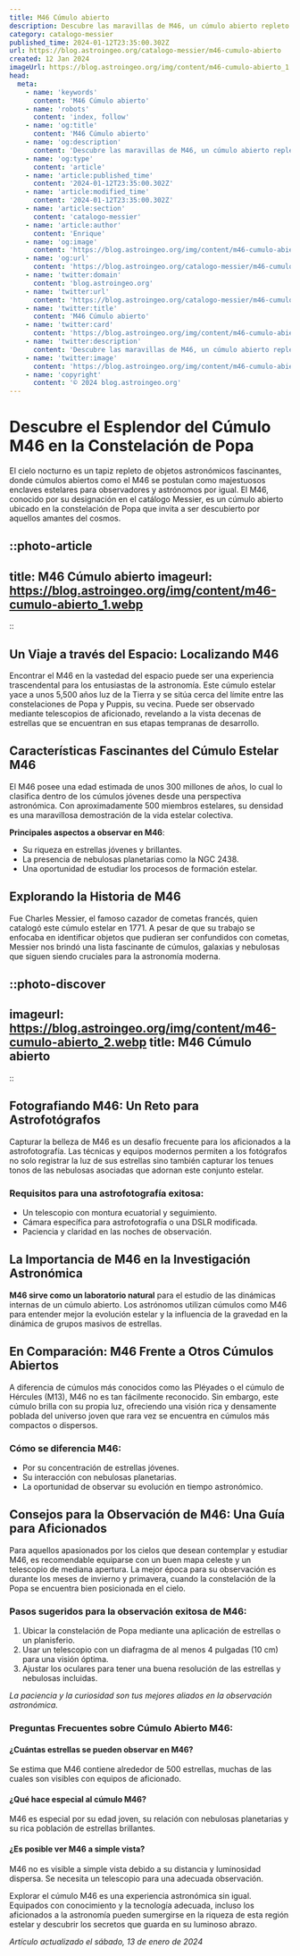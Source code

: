```yaml
---
title: M46 Cúmulo abierto
description: Descubre las maravillas de M46, un cúmulo abierto repleto de estrellas en la constelación de Puppis, un espectáculo cósmico para los amantes de la astronomía.
category: catalogo-messier
published_time: 2024-01-12T23:35:00.302Z
url: https://blog.astroingeo.org/catalogo-messier/m46-cumulo-abierto
created: 12 Jan 2024
imageUrl: https://blog.astroingeo.org/img/content/m46-cumulo-abierto_1.webp
head:
  meta:
    - name: 'keywords'
      content: 'M46 Cúmulo abierto'
    - name: 'robots'
      content: 'index, follow'
    - name: 'og:title'
      content: 'M46 Cúmulo abierto'
    - name: 'og:description'
      content: 'Descubre las maravillas de M46, un cúmulo abierto repleto de estrellas en la constelación de Puppis, un espectáculo cósmico para los amantes de la astronomía.'
    - name: 'og:type'
      content: 'article'
    - name: 'article:published_time'
      content: '2024-01-12T23:35:00.302Z'
    - name: 'article:modified_time'
      content: '2024-01-12T23:35:00.302Z'
    - name: 'article:section'
      content: 'catalogo-messier'
    - name: 'article:author'
      content: 'Enrique'
    - name: 'og:image'
      content: 'https://blog.astroingeo.org/img/content/m46-cumulo-abierto_1.webp'
    - name: 'og:url'
      content: 'https://blog.astroingeo.org/catalogo-messier/m46-cumulo-abierto'
    - name: 'twitter:domain'
      content: 'blog.astroingeo.org'
    - name: 'twitter:url'
      content: 'https://blog.astroingeo.org/catalogo-messier/m46-cumulo-abierto'
    - name: 'twitter:title'
      content: 'M46 Cúmulo abierto'
    - name: 'twitter:card'
      content: 'https://blog.astroingeo.org/img/content/m46-cumulo-abierto_1.webp'
    - name: 'twitter:description'
      content: 'Descubre las maravillas de M46, un cúmulo abierto repleto de estrellas en la constelación de Puppis, un espectáculo cósmico para los amantes de la astronomía.'
    - name: 'twitter:image'
      content: 'https://blog.astroingeo.org/img/content/m46-cumulo-abierto_1.webp'
    - name: 'copyright'
      content: '© 2024 blog.astroingeo.org'
---
```

# Descubre el Esplendor del Cúmulo M46 en la Constelación de Popa

El cielo nocturno es un tapiz repleto de objetos astronómicos fascinantes, donde cúmulos abiertos como el M46 se postulan como majestuosos enclaves estelares para observadores y astrónomos por igual. El M46, conocido por su designación en el catálogo Messier, es un cúmulo abierto ubicado en la constelación de Popa que invita a ser descubierto por aquellos amantes del cosmos.


::photo-article
---
title: M46 Cúmulo abierto
imageurl: https://blog.astroingeo.org/img/content/m46-cumulo-abierto_1.webp
---
::


## Un Viaje a través del Espacio: Localizando M46

Encontrar el M46 en la vastedad del espacio puede ser una experiencia trascendental para los entusiastas de la astronomía. Este cúmulo estelar yace a unos 5,500 años luz de la Tierra y se sitúa cerca del límite entre las constelaciones de Popa y Puppis, su vecina. Puede ser observado mediante telescopios de aficionado, revelando a la vista decenas de estrellas que se encuentran en sus etapas tempranas de desarrollo.

## Características Fascinantes del Cúmulo Estelar M46

El M46 posee una edad estimada de unos 300 millones de años, lo cual lo clasifica dentro de los cúmulos jóvenes desde una perspectiva astronómica. Con aproximadamente 500 miembros estelares, su densidad es una maravillosa demostración de la vida estelar colectiva.

**Principales aspectos a observar en M46**:
- Su riqueza en estrellas jóvenes y brillantes.
- La presencia de nebulosas planetarias como la NGC 2438.
- Una oportunidad de estudiar los procesos de formación estelar.

## Explorando la Historia de M46

Fue Charles Messier, el famoso cazador de cometas francés, quien catalogó este cúmulo estelar en 1771. A pesar de que su trabajo se enfocaba en identificar objetos que pudieran ser confundidos con cometas, Messier nos brindó una lista fascinante de cúmulos, galaxias y nebulosas que siguen siendo cruciales para la astronomía moderna.


::photo-discover
---
imageurl: https://blog.astroingeo.org/img/content/m46-cumulo-abierto_2.webp
title: M46 Cúmulo abierto
---
::


## Fotografiando M46: Un Reto para Astrofotógrafos

Capturar la belleza de M46 es un desafío frecuente para los aficionados a la astrofotografía. Las técnicas y equipos modernos permiten a los fotógrafos no solo registrar la luz de sus estrellas sino también capturar los tenues tonos de las nebulosas asociadas que adornan este conjunto estelar.

### Requisitos para una astrofotografía exitosa:
- Un telescopio con montura ecuatorial y seguimiento.
- Cámara específica para astrofotografía o una DSLR modificada.
- Paciencia y claridad en las noches de observación.

## La Importancia de M46 en la Investigación Astronómica

**M46 sirve como un laboratorio natural** para el estudio de las dinámicas internas de un cúmulo abierto. Los astrónomos utilizan cúmulos como M46 para entender mejor la evolución estelar y la influencia de la gravedad en la dinámica de grupos masivos de estrellas.

## En Comparación: M46 Frente a Otros Cúmulos Abiertos

A diferencia de cúmulos más conocidos como las Pléyades o el cúmulo de Hércules (M13), M46 no es tan fácilmente reconocido. Sin embargo, este cúmulo brilla con su propia luz, ofreciendo una visión rica y densamente poblada del universo joven que rara vez se encuentra en cúmulos más compactos o dispersos.

### Cómo se diferencia M46:
- Por su concentración de estrellas jóvenes.
- Su interacción con nebulosas planetarias.
- La oportunidad de observar su evolución en tiempo astronómico.

## Consejos para la Observación de M46: Una Guía para Aficionados

Para aquellos apasionados por los cielos que desean contemplar y estudiar M46, es recomendable equiparse con un buen mapa celeste y un telescopio de mediana apertura. La mejor época para su observación es durante los meses de invierno y primavera, cuando la constelación de la Popa se encuentra bien posicionada en el cielo.

### Pasos sugeridos para la observación exitosa de M46:
1. Ubicar la constelación de Popa mediante una aplicación de estrellas o un planisferio.
2. Usar un telescopio con un diafragma de al menos 4 pulgadas (10 cm) para una visión óptima.
3. Ajustar los oculares para tener una buena resolución de las estrellas y nebulosas incluidas.

*La paciencia y la curiosidad son tus mejores aliados en la observación astronómica.*

### Preguntas Frecuentes sobre Cúmulo Abierto M46:

#### ¿Cuántas estrellas se pueden observar en M46?
Se estima que M46 contiene alrededor de 500 estrellas, muchas de las cuales son visibles con equipos de aficionado.

#### ¿Qué hace especial al cúmulo M46?
M46 es especial por su edad joven, su relación con nebulosas planetarias y su rica población de estrellas brillantes.

#### ¿Es posible ver M46 a simple vista?
M46 no es visible a simple vista debido a su distancia y luminosidad dispersa. Se necesita un telescopio para una adecuada observación.

Explorar el cúmulo M46 es una experiencia astronómica sin igual. Equipados con conocimiento y la tecnología adecuada, incluso los aficionados a la astronomía pueden sumergirse en la riqueza de esta región estelar y descubrir los secretos que guarda en su luminoso abrazo.

_Artículo actualizado el sábado, 13 de enero de 2024_